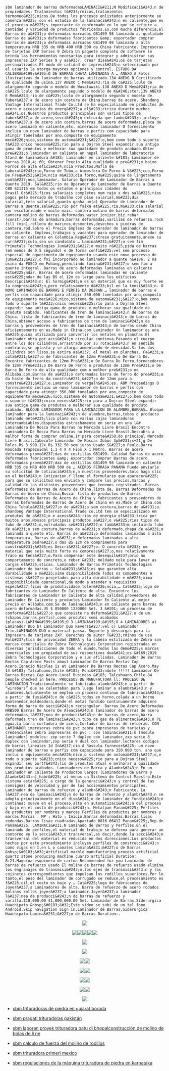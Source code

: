 
```
sbm laminador de barras deformadasLAMINACI&#211;N Modificaci&#243;n de propiedades: Tratamientos t&#233;rmicos,tratamientos termomec&#225;nicos.De todos los procesos enlistados anteriormente se comenzar&#225; con el estudio de la laminaci&#243;n en caliente,que es el proceso m&#225;s importante de conformado en lo que se refiere a cantidad y variedad de productos fabricados.Es,con mucha diferencia,el Barras de a&#231;o deformadas marcadas GB1499 98 laminado a. qualidade Barras de a&#231;o deformadas fabricantes &amp; exportador comprar Barras de a&#231;o deformadas marcadas GB1499 98 laminado a alta temperatura HRB 335 de HRB 400 HRB 500 da China fabricante. Impresoras de tarjetas ZXP Series 9 Zebra Un paquete completo de software le brinda las herramientas necesarias para integrar y administrar sus impresoras ZXP Series 9 y as&#237; crear dise&#241;os de tarjetas personalizados.El modo de calidad de impresi&#243;n seleccionado por el usuario le otorga mayores opciones y control. ESTUDO DA CALIBRA&#199;&#195;O DE BARRAS CHATA LAMINADAS A … ANEXO A Fotos ilustrativas do laminador de barras utilizado.134 ANEXO B Certificado de qualidade da usina.137 ANEXO C Mem&#243;ria de c&#225;lculo de alargamento segundo o modelo de Wusatowski.138 ANEXO D Mem&#243;ria de c&#225;lculo de alargamento segundo o modelo de K&#246;ster.139 ANEXO E Mem&#243;ria de c&#225;lculo de alargamento segundo o modelo de. Tuber&#237;a de acero sin costura de China,barras de acero. Shandong Vantage International Trade Co.Ltd se ha especializado en productos de acero y accesorios de energ&#237;a el&#233;ctrica durante muchos a&#241;os.Nuestros productos principales son varios tipos de tuber&#237;a de acero,secci&#243;n extruida que tambi&#233;n incluye tuber&#237;a de acero sin costura,barras de acero deformadas,placa de acero laminada en caliente,etc. mineracao laminador O fornecimento incluiu um novo laminador de barras e perfis com capacidade para atingir toneladas por ano,composto de equipamento mec&#226;nico,sistema de automa&#231;&#227;o,bem como todo o suporte t&#233;cnico necess&#225;rio para a Dojran Steel expandir sua antiga gama de produtos e melhorar sua qualidade de produto acabado.Obter pre&#231;o laminador en caliente en nepal laminador de laboratorio Stand de laminadora &#183; Laminador en caliente &#183; Laminador de barras.2018,4; 60; Obtener Precio.Alta qualidade e pre&#231;o baixo Fornos de alta efici&#234;ncia Produtos.Mufla de Laborat&#243;rio,Forno de Tubo,a Atmosfera Do Forno A V&#225;cuo,Forno De.Freq&#252;&#234;ncia m&#233;dia forno,m&#225;quina de lingotamento cont&#237;nuo,laminador. Salario Operador de Laminador de Barras a Quente 2019. Sal&#225;rio de Operador de Laminador de Barras a Quente CBO 821315 em todos os estados e principais cidades do Brasil.Gr&#225;ficos salariais completos num raio x dos sal&#225;rios pagos pelo mercado de trabalho com piso salarial,m&#233;dia salarial,teto salarial,quanto ganha um(a) Operador de Laminador de Barras a Quente,sal&#225;rio por faixa et&#225;ria,m&#233;dia salarial por escolaridade e muito mais. cantera molino de barras deformadas cantera molino de barras deformadas water ionizer.biz.rebar (const),barras de armadura,barras deformadas,varillas de refuerzo.rock fill (min),relleno de marinos,desmontes,desechos o piedras de cantera.rod.Sobre el Precio Empleos de operador de laminador de barras en caliente. Empleos,trabajos y vacantes para operador de laminador de barras en caliente en Colombia.Reg&#237;strese gratuitamente,anexe su curr&#237;culo,sea un candidato … Lamina&#231;&#227;o sem fim Primetals Technologies Jun&#231;&#227;o muito r&#225;pida de barras (em menos de 0,5 segundo) e de forma confi&#225;vel sem processo especial de aquecimento.Um equipamento usando este novo processo de jun&#231;&#227;o foi incorporado ao laminador a quente n&#186; 2 na usina da POSCO em Pohang,permitindo lamina&#231;&#227;o sem fim a quente integral. Barras de acero deformadas laminadas en caliente est&#225;ndar. Barras de acero deformadas laminadas en caliente est&#225;ndar de las BS el 12m de largo para los edificios Descripci&#243;n: El hormig&#243;n es un material que es muy fuerte en la compresi&#243;n,pero relativamente d&#233;bil en la tensi&#243;n. O NOVO LAMINADOR DE BARRAS E PERFIS DA DOJRAN … laminador de barras e perfis com capacidade para atingir 350.000 toneladas por ano,composto de equipamento mec&#226;nico,sistema de automa&#231;&#227;o,bem como todo o suporte t&#233;cnico necess&#225;rio para a Dojran Steel expandir sua antiga gama de produtos e melhorar sua qualidade de produto acabado. Fabricantes de tren de laminaci&#243;n de barras de China. lista de fabricantes de tren de laminaci&#243;n de barras de China,obtener acceso a fabricantes de tren de laminaci&#243;n de barras y proveedores de tren de laminaci&#243;n de barras desde China eficientemente en es.Made in China.com Laminador Un laminador es una m&#225;quina utilizada para convertir los metales en planchas.El laminador obra por acci&#243;n circular continua.Pasando el cuerpo entre los dos cilindros,arrastrado por su rotaci&#243;n en sentido contrario,se aplasta y se alarga aumentando de densidad.Si los dos cilindros son lisos,se estira as&#237; el metal en planchas. Fa&#231;a cota&#231;&#227;o de fabricantes de 12mm Pre&#231;o De Barra De. Encontre fabricantes de 12mm Pre&#231;o De Barra De Ferro,fornecedores de 12mm Pre&#231;o De Barra De Ferro e produtos de 12mm Pre&#231;o De Barra De Ferro de alta qualidade com o melhor pre&#231;o no Alibaba.com.Barras de a&#231;o deformadas barra de ferro do pre&#231;o da haste do ferro da constru&#231;&#227;o de 12mm para a constru&#231;&#227;o.Laminador de vergalh&#245;es. ABM Proceedings O fornecimento incluiu um novo laminador de barras e perfis com capacidade para atingir 350.000 toneladas por ano,composto de equipamento mec&#226;nico,sistema de automa&#231;&#227;o,bem como todo o suporte t&#233;cnico necess&#225;rio para a Dojran Steel expandir sua antiga gama de produtos e melhorar sua qualidade de produto acabado. BLOQUE LAMINADOR PARA LA LAMINACION DE ALAMBRE,BARRAS… Bloque laminador para la laminaci&#243;n de alambre,barras,tubos o producto laminado met&#225;lico plano con varias cajas laminadoras intercambiables,dispuestas estrechamente en serie en una l&# Laminadora De Rosca Para Barras no Mercado Livre Brasil Encontre Laminadora De Rosca Para Barras no Mercado Livre Brasil.Descubra a melhor forma de comprar online.Ir para conte&#250;do principal Mercado Livre Brasil.Cabecote Laminador De Roscas Zobor 3p&#231;s+21jg De Rolos.R$ 3.990.12x R$ 332 50 sem juros.Usado S&#227;o Paulo.Barra Roscada Trapezoidal 1.1 4 X 4 Fios X 1 Metro. Barras de acero deformadas prove&#237;das de costillas GB1499. Calidad Barras de acero deformadas fabricantes &amp; exportador comprar Barras de acero deformadas prove&#237;das de costillas GB1499 98 laminado en caliente HRB 335 de HRB 400 HRB 500 de … ACEROS FERRASA PANAMA Puede enviarle su solicitud de cotizaci&#243;n,a nuestros proveedores.Solo haga clic en el bot&#243;n Cotizacion.Y llene el formulario que aparecer&#225; para que su solicitud sea enviada y compare los precios,marcas y calidad de los distintos proveedores que tenemos registrados. Barras Deformadas de Barras de Acero de China,lista de. Barras Deformadas de Barras de Acero de China,Buscar lista de productos de Barras Deformadas de Barras de Acero de China y fabricantes y proveedores de Barras Deformadas de Barras de Acero de China en es.Made in China.com China Tubula&#231;&#227;o de a&#231;o sem costura,barras de a&#231;o. Shandong Vantage International Trade co.Ltd tem se especializado em produtos de a&#231;o e acess&#243;rios de energia el&#233;trica por muitos anos.Nossos principais produtos s&#227;o v&#225;rios tipos de tubo de a&#231;o,extrudados se&#231;&#227;o tamb&#233;m incluindo tubo de a&#231;o sem costura,barras de a&#231;o deformado,chapa de a&#231;o laminada a quente etc. Barras de a&#231;o deformadas laminadas a alta temperatura. Barras de a&#231;o deformadas laminadas a alta temperatura padr&#227;o das BS 12m de comprimento para constru&#231;&#245;es Descri&#231;&#227;o: O concreto &#233; um material que seja muito forte na compress&#227;o,mas relativamente fraco na tens&#227;o.Para compensar este desequil&#237;brio no comportamento do concreto,o rebar &#233; moldado nele para levar as cargas el&#225;sticas. Laminador de Barras Primetals Technologies Laminador de barras — Solu&#231;&#245;es que garantem alta durabilidade e m&#225;xima disponibilidade Todos os componentes e sistemas s&#227;o projetados para alta durabilidade e m&#225;xima disponibilidade operacional,de modo a atender a requisitos espec&#237;ficos de produtividade,toler&#226;ncia,… Cat&#225;logo de fabricantes de Laminador En Caliente de alta. Encuentre los fabricantes de Laminador En Caliente de alta calidad,proveedores de Laminador En Caliente y productos Laminador En Caliente al mejor precio en Alibaba.com.Se de laminaci&#243;n en caliente para barras de acero deformadas.US $ 850000 1230000 Set. 3 &#201; um processo de conforma&#231;&#227;o que consiste na deforma&#231;&#227;o de um.(chapas,barras,perfis),como produtos semi acabados (placas).LAMINA&#199;&#195;O 3.LAMINA&#199;&#195;O 4 LAMINADORES a) Laminador Duo b) Laminador Duo Revers&#237;vel c) Laminador Trio.LAMINADOR DUO o material passa. Soporte y descargas para la impresora de tarjetas ZXP. Derechos de autor T&#233;rminos de uso Pol&#237;tica de privacidad ZEBRA y la cabeza estilizada de Zebra son marcas comerciales de Zebra Technologies Corporation registradas en diversas jurisdicciones de todo el mundo.Todas las dem&#225;s marcas comerciales son propiedad de sus respectivos due&#241;os.&#169;2019 Zebra Technologies Corporation y o sus afiliadas. Laminador De Barras Rectas Cap Acero Posts about Laminador De Barras Rectas Cap Acero.Ignacio Nicolas is at Laminador De Barras Rectas Cap Acero.May 14 &#183; Talcahuano,Chile &#183; Poni&#233;ndole !!!!! Laminador De Barras Rectas Cap Acero.Local Business &#183; Talcahuano,Chile.84 people checked in here. PROCESOS DE MANUFACTURA ll: PROCESO DE LAMINACION Tradicionalmente se fabricaba alambr&#243;n a partir de “wirebars” que se calentaban para luego laminar a alambr&#243;n y alambres.Actualmente se emplea un proceso continuo de fabricaci&#243;n a partir de fusi&#243;n de c&#225;todos en horno,colada a un horno mantenedor,moldeadora,donde el metal fundido continuamente adquiere forma de barra de secci&#243;n rectangular. Barras De Acero Deformadas HRB500 Barras De Acero De Aleaci&#243;n laminador de barras de acero deformadas,l&#237;nea de producci&#243;n de barras de acero,barra deformada tren de laminaci&#243;n,tubo de gas de alimentaci&#243;n PE agua.La barra cortadora de acero,Cortador de barras de refuerzo. CON LAMINADOR impresoras zebra de pvc zebra impresoras de tarjetas y credenciales zebra impresoras de pvc : con laminaci&#211;n (modulo laminador) modelos: zxp serie 7 duplex con laminador,zxp serie 8 duplex con laminador,zxp serie 9 dual con laminador.lectores codigos de barras lineales 1d In&#237;cio A Russula fornecer&#225; um novo laminador de barras e perfis com capacidade para 350.000 ton. ano que inclui o equipamento mec&#226;nico,o sistema de automa&#231;&#227;o,e todo o suporte t&#233;cnico necess&#225;rio para a Dojran Steel expandir seu portf&#243;lio de produtos atual e melhorar a qualidade dos produtos acabados. Laminadores de Barra y Alambr&#243;n En un Laminador en Caliente de Productos Largos (Laminadores de Barra y Alambr&#243;n),habr&#225; al menos un Sistema de Control Maestro.Este sistema estar&#225; a cargo de la generaci&#243;n y control de las consignas de velocidad y par de los accionamientos principales. Laminador de barras de refuerzo y alambr&#243;n Fabricante. La l&#237;nea de laminaci&#243;n de barras de refuerzo y alambr&#243;n se adopta principalmente en el dise&#241;o de laminador de fundici&#243;n continua: suave en el proceso,alto en automatizaci&#243;n del proceso y bajo en el costo de producci&#243;n. Metalpan Panam&#225; Perfiles de productos por nombres y marcas.Perfiles de productos por nombres y marcas.Marcas : MP ; Hato ; Inicio.Barras deformadas.Barras lisas redondas.Barras lisas cuadradas.Apartado 0816 06412 Panam&#225;,Rep.de Panam&#225; LAMINACI&#211;N Laminado de Barras y Perfiles.En el laminado de perfiles,el material de trabajo se deforma para generar un contorno en la secci&#243;n transversal,es decir,donde la secci&#243;n transversal del material es reducida en dos direcciones.Los productos hechos por este procedimiento incluyen perfiles de construcci&#243;n como vigas en I,en L o canales Lamina&#231;&#227;o de Barras &nbsp;&#0183;&#32;Artificial marble manufacturing process artificial quartz stone producing machine cuarzo artificial Duration: 8:21.Maquina esquinero de carton Recommended for you Laminador de barras de refuerzo usado El molino de barras de refuerzo usado elimina los engranajes de transmisi&#243;n,los ejes de transmisi&#243;n y los cojinetes correspondientes que impulsan los rodillos superiores.Por lo tanto,el peso del laminador de corrugado se reduce,el procesamiento es f&#225;cil,el costo es bajo y … Cat&#225;logo de fabricantes de Joyer&#237;a Laminadores de alta. Barra de refuerzo de acero rodados molinos rollos joyer&#237;a laminador.Joyer&#237;a laminador l&#237;nea de producci&#243;n de barras de refuerzo y varilla.$10,000.00 $1,000,000.00 Set. Laminador de Barras,Siderurgica Huachipato &nbsp;&#0183;&#32;Este video se subi de un tel fono Android.Skip navigation Sign in.Laminador de Barras,Siderurgica Huachipato.Lamina&#231;&#227;o de Barras Duration:. 
```

<div align="center">

<a href="https://es-crusher.shibang-china.com/github&k=sbm+laminador+de+barras+deformadas"><img src="https://static.shibang-china.com/es/crusher/logo.jpg"></a>

<a href="https://es-crusher.shibang-china.com/github&k=sbm+laminador+de+barras+deformadas"><img src="https://static.shibang-china.com/es/crusher/index.jpg"></a><a href="https://es-crusher.shibang-china.com/material.htmlgithub&k=sbm+laminador+de+barras+deformadas"><img src="https://static.shibang-china.com/es/crusher/material.jpg"></a><a href="https://es-crusher.shibang-china.com/application.htmlgithub&k=sbm+laminador+de+barras+deformadas"><img src="https://static.shibang-china.com/es/crusher/application.jpg"></a><a href="https://es-crusher.shibang-china.com/aboutus.htmlgithub&k=sbm+laminador+de+barras+deformadas"><img src="https://static.shibang-china.com/es/crusher/aboutus.jpg"></a><a href="https://es-crusher.shibang-china.com/contact.htmlgithub&k=sbm+laminador+de+barras+deformadas"><img src="https://static.shibang-china.com/es/crusher/contact.jpg"></a>

<a href="https://es-crusher.shibang-china.com/github&k=sbm+laminador+de+barras+deformadas"><img src="https://static.shibang-china.com/es/crusher/banner.jpg"></a>

<a href="https://swt.shibang-china.com/github&k=sbm+laminador+de+barras+deformadas"><img src="https://static.shibang-china.com/es/crusher/text.jpg"></a>

<a href="https://swt.shibang-china.com/github&k=sbm+laminador+de+barras+deformadas"><img src="https://static.shibang-china.com/es/crusher/chat.jpg"></a><a href="https://es-crusher.shibang-china.com/contact.htmlgithub&k=sbm+laminador+de+barras+deformadas"><img src="https://static.shibang-china.com/es/crusher/message.jpg"></a>

<a href="https://es-crusher.shibang-china.com/products/pe.htmlgithub&k=sbm+laminador+de+barras+deformadas"><img src="https://static.shibang-china.com/es/crusher/pe.jpg"></a><a href="https://es-crusher.shibang-china.com/products/pf.htmlgithub&k=sbm+laminador+de+barras+deformadas"><img src="https://static.shibang-china.com/es/crusher/pf.jpg"></a>

<a href="https://es-crusher.shibang-china.com/products/hpt.htmlgithub&k=sbm+laminador+de+barras+deformadas"><img src="https://static.shibang-china.com/es/crusher/hpt.jpg"></a><a href="https://es-crusher.shibang-china.com/products/vsi.htmlgithub&k=sbm+laminador+de+barras+deformadas"><img src="https://static.shibang-china.com/es/crusher/vsi.jpg"></a>

<a href="https://es-crusher.shibang-china.com/products/klv.htmlgithub&k=sbm+laminador+de+barras+deformadas"><img src="https://static.shibang-china.com/es/crusher/klv.jpg"></a><a href="https://es-crusher.shibang-china.com/products/portable.htmlgithub&k=sbm+laminador+de+barras+deformadas"><img src="https://static.shibang-china.com/es/crusher/portable.jpg"></a>

<a href="https://swt.shibang-china.com/github&k=sbm+laminador+de+barras+deformadas"><img src="https://static.shibang-china.com/es/crusher/case.jpg"></a>

</div>


* [sbm trituradoras de piedra en gujarat borada](sbm%20trituradoras%20de%20piedra%20en%20gujarat%20borada.md)

* [sbm pragati trituradoras pakistán](sbm%20pragati%20trituradoras%20pakist%C3%A1n.md)

* [sbm laporan proyek trituradora batu di bhopalconstrucción de molino de bolas de li ne](sbm%20laporan%20proyek%20trituradora%20batu%20di%20bhopalconstrucci%C3%B3n%20de%20molino%20de%20bolas%20de%20li%20ne.md)

* [sbm cálculo de fuerza del molino de rodillos](sbm%20c%C3%A1lculo%20de%20fuerza%20del%20molino%20de%20rodillos.md)

* [sbm trituradora primeri mexico](sbm%20trituradora%20primeri%20mexico.md)

* [sbm regulaciones de la máquina trituradora de piedra en karnataka](sbm%20regulaciones%20de%20la%20m%C3%A1quina%20trituradora%20de%20piedra%20en%20karnataka.md)